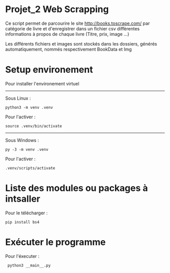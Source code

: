 # Projet_2 Web Scrapping

Ce script permet de parcourire le site http://books.toscrape.com/ par catégorie de livre et d'enregistrer 
dans un fichier csv diffèrentes informations à propos de chaque livre (Titre, prix, image ...)

Les différents fichiers et images sont stockés dans les dossiers, générés automatiquement, nommés respectivement BookData et Img

# Setup environement

Pour installer l'environement virtuel 
<hr/>

Sous Linux :

    python3 -m venv .venv

Pour l'activer :
 
    source .venv/bin/activate
<hr/>

Sous Windows :
    
    py -3 -m venv .venv
    
Pour l'activer :

    .venv/scripts/activate

# Liste des modules ou packages à intsaller

Pour le télécharger : 
  
    pip install bs4
   
   
# Exécuter le programme

Pour l'éxecuter :

     python3 __main__.py


